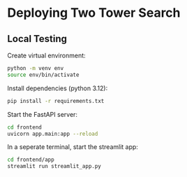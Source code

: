 # Deploying Two Tower Search

## Local Testing

Create virtual environment:

```bash
python -m venv env
source env/bin/activate
```

Install dependencies (python 3.12):

```bash
pip install -r requirements.txt
``` 

Start the FastAPI server:

```bash
cd frontend
uvicorn app.main:app --reload
```

In a seperate terminal, start the streamlit app:

```bash
cd frontend/app
streamlit run streamlit_app.py
```


